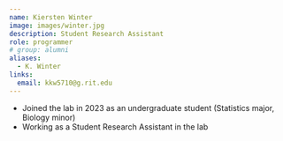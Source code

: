 ```yaml
---
name: Kiersten Winter
image: images/winter.jpg
description: Student Research Assistant
role: programmer
# group: alumni
aliases:
  - K. Winter
links:
  email: kkw5710@g.rit.edu
---
```


- Joined the lab in 2023 as an undergraduate student (Statistics major, Biology minor)
- Working as a Student Research Assistant in the lab